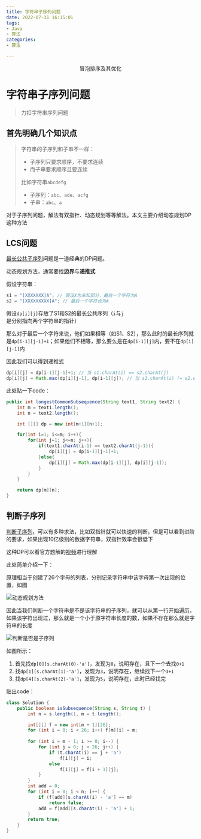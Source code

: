 ```yaml
---
title: 字符串子序列问题
date: 2022-07-31 16:15:01
tags:
- Java
- 算法
categories:
- 算法

---
```



<center>
    冒泡排序及其优化
</center>

<!-- more -->

# 字符串子序列问题

> 力扣字符串序列问题

## 首先明确几个知识点

> 字符串的子序列和子串不一样：
>
> - 子序列只要求顺序，不要求连续
> - 而子串要求顺序且要连续
>
> 比如字符串`abcdefg`
>
> - 子序列：`abc`、`ade`、`acfg`
> - 子串：`abc`、`a`

对于子序列问题，解法有双指针、动态规划等等解法。本文主要介绍动态规划DP这种方法

## LCS问题

[最长公共子序列](https://leetcode.cn/problems/longest-common-subsequence/)问题是一道经典的DP问题。

动态规划方法，通常要找**边界**与**递推式**

假设字符串：

```java
s1 = "[XXXXXXX]A"; // 假设X为未知部分，最后一个字符为A
s2 = "[XXXXXXXXX]A"; // 最后一个字符也为A
```

假设`dp[i][j]`存放了S1和S2的最长公共序列（`i`与`j`是分别指向两个字符串的指针）

​		那么对于最后一个字符来说，他们如果相等（如S1、S2），那么此时的最长序列就是`dp[i-1][j-1]+1`；如果他们不相等，那么要么是在`dp[i-1][j]`内，要不在`dp[i][j-1]`内

因此我们可以得到递推式

```java
dp[i][j] = dp[i-1][j-1]+1; // 当 s1.charAt(i) == s2.charAt(j)
dp[i][j] = Math.max(dp[i][j-1], dp[i-1][j]); // 当 s1.charAt(i) != s2.charAt(j)
```

此处贴一下code：

```java
public int longestCommonSubsequence(String text1, String text2) {
    int m = text1.length();
    int n = text2.length();

    int [][] dp = new int[m+1][n+1];

    for(int i=1; i<=m; i++){
        for(int j=1; j<=n; j++){
            if(text1.charAt(i-1) == text2.charAt(j-1)){
                dp[i][j] = dp[i-1][j-1]+1;
            }else{
                dp[i][j] = Math.max(dp[i-1][j], dp[i][j-1]);
            }
        }
    }

    return dp[m][n];
}
```

## 判断子序列

[判断子序列](https://leetcode.cn/problems/is-subsequence/)，可以有多种求法，比如双指针就可以快速的判断，但是可以看到进阶的要求，如果出现10亿级别的数据字符串，双指针效率会很低下

这种DP可以看官方题解的[视频](https://leetcode.cn/problems/is-subsequence/solution/pan-duan-zi-xu-lie-by-leetcode-solution/)进行理解

此处简单介绍一下：

原理相当于创建了26个字母的列表，分别记录字符串中该字母第一次出现的位置，如图

![动态规划方法](http://img.yesmylord.cn//image-20220731160236916.png)

因此当我们判断一个字符串是不是该字符串的子序列，就可以从第一行开始遍历，如果该字符出现过，那么就是一个小于原字符串长度的数，如果不存在那么就是字符串的长度

![判断是否是子序列](http://img.yesmylord.cn//image-20220731160709619.png)

如图所示：

1. 首先找`dp[0][s.charAt(0)-'a']`，发现为`0`，说明存在，且下一个去找`0+1`
2. 找`dp[1][s.charAt(1)-'a']`，发现为`3`，说明存在，继续找下一个`3+1`
3. 找`dp[4][s.charAt(2)-'a']`，发现为`5`，说明存在，此时已经找完

贴出code：

```java
class Solution {
    public boolean isSubsequence(String s, String t) {
        int n = s.length(), m = t.length();

        int[][] f = new int[m + 1][26];
        for (int i = 0; i < 26; i++) f[m][i] = m;
        
        for (int i = m - 1; i >= 0; i--) {
            for (int j = 0; j < 26; j++) {
                if (t.charAt(i) == j + 'a')
                    f[i][j] = i;
                else
                    f[i][j] = f[i + 1][j];
            }
        }
        int add = 0;
        for (int i = 0; i < n; i++) {
            if (f[add][s.charAt(i) - 'a'] == m) 
                return false;
            add = f[add][s.charAt(i) - 'a'] + 1;
        }
        return true;
    }
}
```











